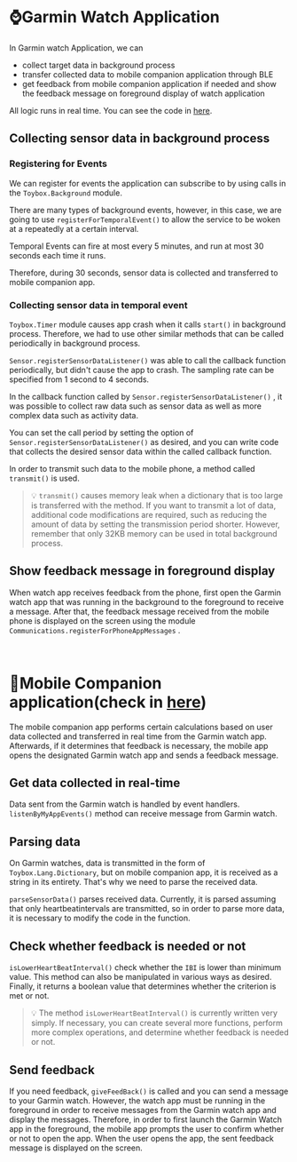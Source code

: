 # ⌚Garmin Watch Application

In Garmin watch Application, we can 

- collect target data in background process
- transfer collected data to mobile companion application through BLE
- get feedback from mobile companion application if needed and show the feedback message on foreground display of watch application

All logic runs in real time. You can see the code in [here](https://github.com/coitloz88/Garmin-Background-Test/tree/master/BackgroundTest).

## Collecting sensor data in background process

### Registering for Events

We can register for events the application can subscribe to by using calls in the `Toybox.Background` module.

There are many types of background events, however, in this case, we are going to use `registerForTemporalEvent()` to allow the service to be woken at a repeatedly at a certain interval.

Temporal Events can fire at most every 5 minutes, and run at most 30 seconds each time it runs.

Therefore, during 30 seconds, sensor data is collected and transferred to mobile companion app.

### Collecting sensor data in temporal event

`Toybox.Timer` module causes app crash when it calls `start()` in background process. Therefore, we had to use other similar methods that can be called periodically in background process.

`Sensor.registerSensorDataListener()` was able to call the callback function periodically, but didn't cause the app to crash. The sampling rate can be specified from 1 second to 4 seconds.

In the callback function called by `Sensor.registerSensorDataListener()` , it was possible to collect raw data such as sensor data as well as more complex data such as activity data.

You can set the call period by setting the option of `Sensor.registerSensorDataListener()` as desired, and you can write code that collects the desired sensor data within the called callback function.

In order to transmit such data to the mobile phone, a method called `transmit()` is used.

> 💡 `transmit()` causes memory leak when a dictionary that is too large is transferred with the method. If you want to transmit a lot of data, additional code modifications are required, such as reducing the amount of data by setting the transmission period shorter. However, remember that only 32KB memory can be used in total background process.


## Show feedback message in foreground display

When watch app receives feedback from the phone, first open the Garmin watch app that was running in the background to the foreground to receive a message. After that, the feedback message received from the mobile phone is displayed on the screen using the module `Communications.registerForPhoneAppMessages` .

<br>

# 📱Mobile Companion application(check in [here](https://github.com/coitloz88/connectiq-android-sdk/tree/main/Comm%20Android))

The mobile companion app performs certain calculations based on user data collected and transferred in real time from the Garmin watch app. Afterwards, if it determines that feedback is necessary, the mobile app opens the designated Garmin watch app and sends a feedback message.

## Get data collected in real-time

Data sent from the Garmin watch is handled by event handlers.  `listenByMyAppEvents()` method can receive message from Garmin watch.

## Parsing data

On Garmin watches, data is transmitted in the form of `Toybox.Lang.Dictionary`, but on mobile companion app, it is received as a string in its entirety. That's why we need to parse the received data.

`parseSensorData()` parses received data. Currently, it is parsed assuming that only heartbeatintervals are transmitted, so in order to parse more data, it is necessary to modify the code in the function.

## Check whether feedback is needed or not

`isLowerHeartBeatInterval()` check whether the `IBI` is lower than minimum value. This method can also be manipulated in various ways as desired. Finally, it returns a boolean value that determines whether the criterion is met or not.

> 💡 The method `isLowerHeartBeatInterval()` is currently written very simply. If necessary, you can create several more functions, perform more complex operations, and determine whether feedback is needed or not.


## Send feedback

If you need feedback, `giveFeedBack()` is called and you can send a message to your Garmin watch. However, the watch app must be running in the foreground in order to receive messages from the Garmin watch app and display the messages. Therefore, in order to first launch the Garmin Watch app in the foreground, the mobile app prompts the user to confirm whether or not to open the app. When the user opens the app, the sent feedback message is displayed on the screen.
